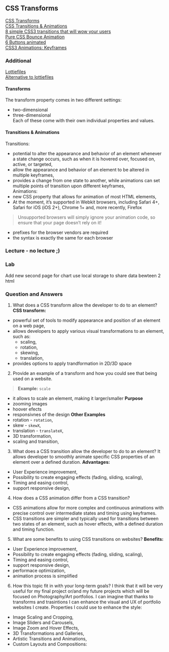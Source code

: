 ## CSS Transforms

[CSS Transforms](https://learn.shayhowe.com/advanced-html-css/css-transforms/)  
[CSS Transitions & Animations](https://learn.shayhowe.com/advanced-html-css/transitions-animations/)  
[8 simple CSS3 transitions that will wow your users](https://www.webdesignerdepot.com/2014/05/8-simple-css3-transitions-that-will-wow-your-users)  
[Pure CSS Bounce Animation](https://codepen.io/dp_lewis/pen/QWMxRR)  
[6 Buttons animated](https://codepen.io/retyui/pen/ByoaXV)  
[CSS3 Animations: Keyframes](https://codepen.io/akshaychauhan/pen/dyBqVo)  

### Additional
[Lottiefiles](https://lottiefiles.com/)  
[Alternative to lottiefiles](https://alternativeto.net/software/lottie/)

#### Transforms
The transform property comes in two different settings:
- two-dimensional  
- three-dimensional  
Each of these come with their own individual properties and values.  

#### Transitions & Animations  
Transitions:
- potential to alter the appearance and behavior of an element whenever a state change occurs, such as when it is hovered over, focused on, active, or targeted,  
- allow the appearance and behavior of an element to be altered in multiple keyframes,  
- provides a change from one state to another, while animations can set multiple points of transition upon different keyframes,  
Animations:
- new CSS property that allows for animation of most HTML elements,  
- At the moment, it’s supported in Webkit browsers, including Safari 4+, Safari for iOS (iOS 2+), Chrome 1+ and, more recently, Firefox   
> Unsupported browsers will simply ignore your animation code, so ensure that your page doesn’t rely on it!  
- prefixes for the browser vendors are required  
- the syntax is exactly the same for each browser  
### Lecture - no lecture ;)

### Lab
Add new second page for chart
use local storage to share data bewteen 2 html

### Question and Answers  
1. What does a CSS transform allow the developer to do to an element?
**CSS transform:**
- powerful set of tools to modify appearance and position of an element on a web page,
- allows developers to apply various visual transformations to an element, such as:
    - scaling,  
    - rotation,  
    - skewing,  
    - translation,  
- provides options to apply trandformation in 2D/3D space
2. Provide an example of a transform and how you could see that being used on a website. 
> **Example:** `scale`  
- it allows to scale an element, making it larger/smaller
**Purpose**   
- zooming images
- hoover efects
- responsivnes of the design
**Other Examples**
 - rotation - `rotation`,  
 - skew - `skewX`,  
 - translation - `translateX`,
 - 3D transformation,  
 - scaling and transition,
 3. What does a CSS transition allow the developer to do to an element?
It allows developer to smoothly animate specific CSS properties of an element over a defined duration.
**Advantages:**
- User Experience improvement,  
- Possibility to create engaging effects (fading, sliding, scaling),  
- Timing and easing control, 
- support responsive design,  
4. How does a CSS animation differ from a CSS transition?
- CSS animations allow for more complex and continuous animations with precise control over intermediate states and timing using keyframes.   
- CSS transitions are simpler and typically used for transitions between two states of an element, such as hover effects, with a defined duration and timing function.  
5. What are some benefits to using CSS transitions on websites?
**Benefits:**
- User Experience improvement,  
- Possibility to create engaging effects (fading, sliding, scaling),  
- Timing and easing control, 
- support responsive design,  
- performace optimization,  
- animation process is simplified 
6. How this topic fit in with your long-term goals?
I think that it will be very useful for my final project or/and my future projects which will be focused on Photography/Art portfolios. I can imagine that thanks to transforms and trasintions I can enhance the visual and UX of portfolio websites I create. Properties I could use to enhance the style:
- Image Scaling and Cropping,  
- Image Sliders and Carousels,  
- Image Zoom and Hover Effects,  
- 3D Transformations and Galleries,  
- Artistic Transitions and Animations,  
- Custom Layouts and Compositions: